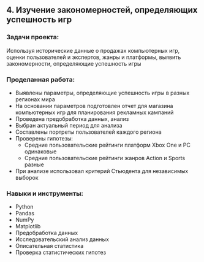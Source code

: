 ## 4. Изучение закономерностей, определяющих успешность игр

### Задачи проекта:

Используя исторические данные о продажах компьютерных игр, оценки пользователей и экспертов, жанры и платформы, выявить закономерности, определяющие успешность игры

### Проделанная работа:

- Выявлены параметры, определяющие успешность игры в разных регионах мира
- На основании параметров подготовлен отчет для магазина компьютерных игр для планирования рекламных кампаний
- Проведена предобработка данных, анализ
- Выбран актуальный период для анализа
- Составлены портреты пользователей каждого региона
- Проверены гипотезы: 
    - Средние пользовательские рейтинги платформ Xbox One и PC одинаковые
    - Средние пользовательские рейтинги жанров Action и Sports разные
- При анализе использовал критерий Стьюдента для независимых выборок

### Навыки и инструменты:

- Python
- Pandas
- NumPy
- Matplotlib
- Предобработка данных
- Исследовательский анализ данных
- Описательная статистика
- Проверка статистических гипотез
